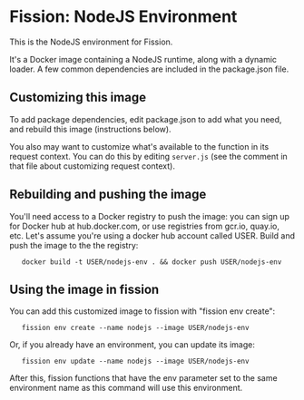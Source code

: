# Fission: NodeJS Environment

This is the NodeJS environment for Fission.

It's a Docker image containing a NodeJS runtime, along with a dynamic
loader.  A few common dependencies are included in the package.json
file.

## Customizing this image

To add package dependencies, edit package.json to add what you need,
and rebuild this image (instructions below).

You also may want to customize what's available to the function in its
request context.  You can do this by editing `server.js` (see the
comment in that file about customizing request context).

## Rebuilding and pushing the image

You'll need access to a Docker registry to push the image: you can
sign up for Docker hub at hub.docker.com, or use registries from
gcr.io, quay.io, etc.  Let's assume you're using a docker hub account
called USER.  Build and push the image to the the registry:

```
   docker build -t USER/nodejs-env . && docker push USER/nodejs-env
```

## Using the image in fission

You can add this customized image to fission with "fission env
create":

```
   fission env create --name nodejs --image USER/nodejs-env
```

Or, if you already have an environment, you can update its image:

```
   fission env update --name nodejs --image USER/nodejs-env   
```

After this, fission functions that have the env parameter set to the
same environment name as this command will use this environment.
